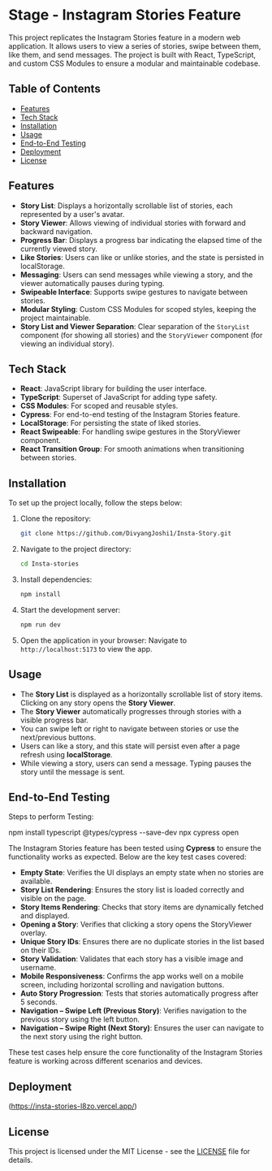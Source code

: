 # Stage - Instagram Stories Feature

This project replicates the Instagram Stories feature in a modern web application. It allows users to view a series of stories, swipe between them, like them, and send messages. The project is built with React, TypeScript, and custom CSS Modules to ensure a modular and maintainable codebase.

## Table of Contents
- [Features](#features)
- [Tech Stack](#tech-stack)
- [Installation](#installation)
- [Usage](#usage)
- [End-to-End Testing](#end-to-end-testing)
- [Deployment](#deployment)
- [License](#license)

## Features
- **Story List**: Displays a horizontally scrollable list of stories, each represented by a user's avatar.
- **Story Viewer**: Allows viewing of individual stories with forward and backward navigation.
- **Progress Bar**: Displays a progress bar indicating the elapsed time of the currently viewed story.
- **Like Stories**: Users can like or unlike stories, and the state is persisted in localStorage.
- **Messaging**: Users can send messages while viewing a story, and the viewer automatically pauses during typing.
- **Swipeable Interface**: Supports swipe gestures to navigate between stories.
- **Modular Styling**: Custom CSS Modules for scoped styles, keeping the project maintainable.
- **Story List and Viewer Separation**: Clear separation of the `StoryList` component (for showing all stories) and the `StoryViewer` component (for viewing an individual story).

## Tech Stack
- **React**: JavaScript library for building the user interface.
- **TypeScript**: Superset of JavaScript for adding type safety.
- **CSS Modules**: For scoped and reusable styles.
- **Cypress**: For end-to-end testing of the Instagram Stories feature.
- **LocalStorage**: For persisting the state of liked stories.
- **React Swipeable**: For handling swipe gestures in the StoryViewer component.
- **React Transition Group**: For smooth animations when transitioning between stories.

## Installation
To set up the project locally, follow the steps below:

1. Clone the repository:

    ```bash
    git clone https://github.com/DivyangJoshi1/Insta-Story.git
    ```

2. Navigate to the project directory:

    ```bash
    cd Insta-stories
    ```

3. Install dependencies:

    ```bash
    npm install
    ```

4. Start the development server:

    ```bash
    npm run dev
    ```

5. Open the application in your browser:
    Navigate to `http://localhost:5173` to view the app.

## Usage
- The **Story List** is displayed as a horizontally scrollable list of story items. Clicking on any story opens the **Story Viewer**.
- The **Story Viewer** automatically progresses through stories with a visible progress bar.
- You can swipe left or right to navigate between stories or use the next/previous buttons.
- Users can like a story, and this state will persist even after a page refresh using **localStorage**.
- While viewing a story, users can send a message. Typing pauses the story until the message is sent.

## End-to-End Testing

Steps to perform Testing:

npm install typescript @types/cypress --save-dev
npx cypress open


The Instagram Stories feature has been tested using **Cypress** to ensure the functionality works as expected. Below are the key test cases covered:

- **Empty State**: Verifies the UI displays an empty state when no stories are available.
- **Story List Rendering**: Ensures the story list is loaded correctly and visible on the page.
- **Story Items Rendering**: Checks that story items are dynamically fetched and displayed.
- **Opening a Story**: Verifies that clicking a story opens the StoryViewer overlay.
- **Unique Story IDs**: Ensures there are no duplicate stories in the list based on their IDs.
- **Story Validation**: Validates that each story has a visible image and username.
- **Mobile Responsiveness**: Confirms the app works well on a mobile screen, including horizontal scrolling and navigation buttons.
- **Auto Story Progression**: Tests that stories automatically progress after 5 seconds.
- **Navigation – Swipe Left (Previous Story)**: Verifies navigation to the previous story using the left button.
- **Navigation – Swipe Right (Next Story)**: Ensures the user can navigate to the next story using the right button.

These test cases help ensure the core functionality of the Instagram Stories feature is working across different scenarios and devices.

## Deployment
(https://insta-stories-l8zo.vercel.app/)

## License
This project is licensed under the MIT License - see the [LICENSE](LICENSE) file for details.
